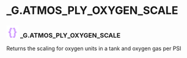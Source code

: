 # _G.ATMOS_PLY_OXYGEN_SCALE

### <img src="../../.gitbook/assets/global.png" width="32" height="32" /> **_G**.ATMOS_PLY_OXYGEN_SCALE
Returns the scaling for oxygen units in a tank and oxygen gas per PSI<br>
